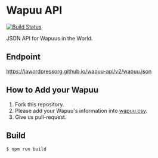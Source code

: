 # Wapuu API
[![Build Status](https://travis-ci.org/jawordpressorg/wapuu-api.svg?branch=master)](https://travis-ci.org/jawordpressorg/wapuu-api)

JSON API for Wapuus in the World.

## Endpoint

https://jawordpressorg.github.io/wapuu-api/v2/wapuu.json

## How to Add your Wapuu

1. Fork this repository.
2. Please add your Wapuu's information into [wapuu.csv](https://github.com/jawordpressorg/wapuu-api/blob/master/wapuu.csv).
3. Give us pull-request.

## Build

```
$ npm run build
```
